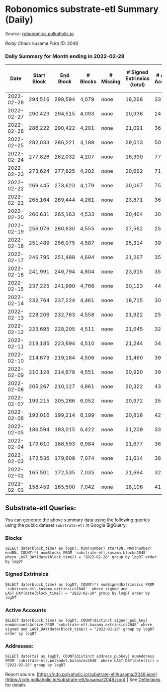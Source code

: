 # Robonomics substrate-etl Summary (Daily)

_Source_: [robonomics.polkaholic.io](https://robonomics.polkaholic.io)

*Relay Chain*: kusama
*Para ID*: 2048



### Daily Summary for Month ending in 2022-02-28


| Date | Start Block | End Block | # Blocks | # Missing | # Signed Extrinsics (total) | # Active Accounts | # Addresses with Balances | # Events | # Transfers | # XCM Transfers In | # XCM Transfers Out |
| ---- | ----------- | --------- | -------- | --------- | --------------------------- | ----------------- | ------------------------- | -------- | ----------- | ------------------ | ------------------- |
| 2022-02-28 | 294,516 | 298,594 | 4,079 | none  | 16,268 | 33 | 2,450 | 91,270 | 5 ($5,606.65) |   |   |
| 2022-02-27 | 290,423 | 294,515 | 4,093 | none  | 20,936 | 24 | 2,452 | 108,147 |   |   |   |
| 2022-02-26 | 286,222 | 290,422 | 4,201 | none  | 21,091 | 36 | 2,451 | 109,472 | 1 ($16.44) |   |   |
| 2022-02-25 | 282,033 | 286,221 | 4,189 | none  | 29,013 | 50 | 2,449 | 152,948 | 8 ($7,747.19) |   |   |
| 2022-02-24 | 277,826 | 282,032 | 4,207 | none  | 16,390 | 77 | 2,446 | 95,594 | 61 ($3,729.31) |   |   |
| 2022-02-23 | 273,624 | 277,825 | 4,202 | none  | 20,662 | 71 | 2,434 | 114,445 | 1  |   |   |
| 2022-02-22 | 269,445 | 273,623 | 4,179 | none  | 20,067 | 75 | 2,413 | 109,448 | 2 ($2.23) |   |   |
| 2022-02-21 | 265,164 | 269,444 | 4,281 | none  | 23,871 | 36 | 2,379 | 128,992 | 2 ($13,124.39) |   |   |
| 2022-02-20 | 260,631 | 265,163 | 4,533 | none  | 20,464 | 30 | 2,376 | 112,476 |   |   |   |
| 2022-02-19 | 256,076 | 260,630 | 4,555 | none  | 27,562 | 25 | 2,376 | 139,677 | 1 ($0.07) |   |   |
| 2022-02-18 | 251,489 | 256,075 | 4,587 | none  | 25,314 | 39 | 2,372 | 129,924 | 7 ($8,093.06) |   |   |
| 2022-02-17 | 246,795 | 251,488 | 4,694 | none  | 21,267 | 35 | 2,373 | 107,827 | 5 ($78.20) |   |   |
| 2022-02-16 | 241,991 | 246,794 | 4,804 | none  | 23,915 | 35 | 2,375 | 117,310 | 1 ($105,682.78) |   |   |
| 2022-02-15 | 237,225 | 241,990 | 4,766 | none  | 20,123 | 44 | 2,373 | 104,483 | 13 ($2,432.91) |   |   |
| 2022-02-14 | 232,764 | 237,224 | 4,461 | none  | 18,715 | 30 | 2,381 | 96,924 |   |   |   |
| 2022-02-13 | 228,206 | 232,763 | 4,558 | none  | 21,922 | 25 | 2,381 | 109,570 |   |   |   |
| 2022-02-12 | 223,695 | 228,205 | 4,511 | none  | 21,645 | 32 | 2,379 | 108,228 | 1 ($22,159.92) |   |   |
| 2022-02-11 | 219,185 | 223,694 | 4,510 | none  | 21,244 | 34 | 2,378 | 106,609 | 1 ($20.73) |   |   |
| 2022-02-10 | 214,679 | 219,184 | 4,506 | none  | 21,460 | 39 | 2,376 | 112,249 | 4 ($37.88) |   |   |
| 2022-02-09 | 210,128 | 214,678 | 4,551 | none  | 20,920 | 39 | 2,371 | 113,188 | 3  |   |   |
| 2022-02-08 | 205,267 | 210,127 | 4,861 | none  | 20,322 | 43 | 2,366 | 116,952 | 1 ($45.33) |   |   |
| 2022-02-07 | 199,215 | 205,266 | 6,052 | none  | 20,972 | 35 | 2,365 | 125,838 | 3  |   |   |
| 2022-02-06 | 193,016 | 199,214 | 6,199 | none  | 20,816 | 42 | 2,365 | 125,996 | 5 ($53,991.16) |   |   |
| 2022-02-05 | 186,594 | 193,015 | 6,422 | none  | 21,209 | 33 | 2,365 | 128,890 | 1 ($8.62) |   |   |
| 2022-02-04 | 179,610 | 186,593 | 6,984 | none  | 21,677 | 36 | 2,364 | 133,646 | 9 ($146,857.86) |   |   |
| 2022-02-03 | 172,536 | 179,609 | 7,074 | none  | 21,614 | 38 | 2,358 | 133,802 | 6 ($7,335.12) |   |   |
| 2022-02-02 | 165,501 | 172,535 | 7,035 | none  | 21,694 | 32 | 2,356 | 133,622 | 1 ($0.02) |   |   |
| 2022-02-01 | 158,459 | 165,500 | 7,042 | none  | 18,106 | 41 | 2,356 | 118,143 | 3 ($4,243.04) |   |   |

## Substrate-etl Queries:
You can generate the above summary data using the following queries using the public dataset `substrate-etl` in Google BigQuery:


### Blocks
```
SELECT date(block_time) as logDT, MIN(number) startBN, MAX(number) endBN, COUNT(*) numBlocks FROM `substrate-etl.kusama.blocks2048`  where LAST_DAY(date(block_time)) = "2022-02-28" group by logDT order by logDT
```


### Signed Extrinsics
```
SELECT date(block_time) as logDT, COUNT(*) numSignedExtrinsics FROM `substrate-etl.kusama.extrinsics2048`  where signed and LAST_DAY(date(block_time)) = "2022-02-28" group by logDT order by logDT
```


### Active Accounts
```
SELECT date(block_time) as logDT, COUNT(distinct signer_pub_key) numAccountsActive FROM `substrate-etl.kusama.extrinsics2048` where signed and LAST_DAY(date(block_time)) = "2022-02-28" group by logDT order by logDT
```


### Addresses:
```
SELECT date(ts) as logDT, COUNT(distinct address_pubkey) numAddress FROM `substrate-etl.polkadot.balances2048` where LAST_DAY(date(ts)) = "2022-02-28" group by logDT
```



Report source: [https://cdn.polkaholic.io/substrate-etl/kusama/2048.json](https://cdn.polkaholic.io/substrate-etl/kusama/2048.json) | See [Definitions](/DEFINITIONS.md) for details
